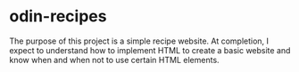 # odin-recipes

The purpose of this project is a simple recipe website.
At completion, I expect to understand how to implement HTML to create a basic 
website and know when and when not to use certain HTML elements.
